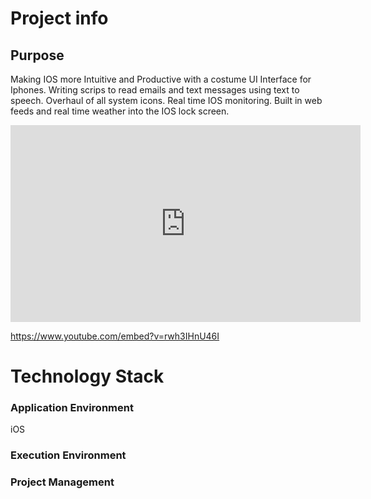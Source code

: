 # Project info

## Purpose
Making IOS more Intuitive and Productive with a costume UI Interface for Iphones. 
Writing scrips to read emails and text messages using text to speech. 
Overhaul of all system icons. Real time IOS monitoring. 
Built in web feeds and real time weather into the IOS lock screen.  

<iframe width="560" height="315"
src="https://www.youtube.com/embed/rwh3IHnU46I" 
frameborder="0" 
allow="accelerometer; autoplay; encrypted-media; gyroscope; picture-in-picture" 
allowfullscreen></iframe>

https://www.youtube.com/embed?v=rwh3IHnU46I

# Technology Stack

### Application Environment
iOS




### Execution Environment



### Project Management

